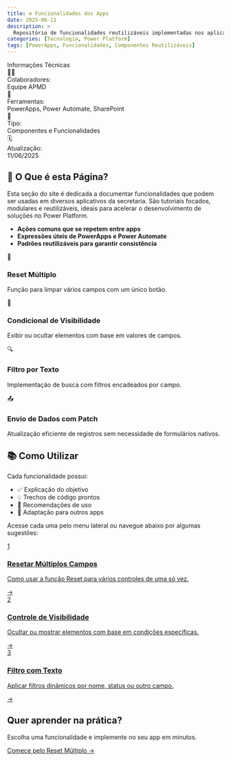 ```yaml
---
title: ⚙️ Funcionalidades dos Apps
date: 2025-06-11
description: >
  Repositório de funcionalidades reutilizáveis implementadas nos aplicativos da SEDESE, com tutoriais práticos e exemplos de aplicação.
categories: [Tecnologia, Power Platform]
tags: [PowerApps, Funcionalidades, Componentes Reutilizáveis]
---
```


<div class="app-intro">
  <div class="app-card">
    <div class="card-header">Informações Técnicas</div>
    <div class="card-content">
      <div class="info-item">
        <div class="info-icon">👩‍💻</div>
        <div class="info-label">Colaboradores:</div>
        <div class="info-value">Equipe APMD</div>
      </div>
      <div class="info-item">
        <div class="info-icon">🧰</div>
        <div class="info-label">Ferramentas:</div>
        <div class="info-value">PowerApps, Power Automate, SharePoint</div>
      </div>
      <div class="info-item">
        <div class="info-icon">📁</div>
        <div class="info-label">Tipo:</div>
        <div class="info-value">Componentes e Funcionalidades</div>
      </div>
      <div class="info-item">
        <div class="info-icon">🗓️</div>
        <div class="info-label">Atualização:</div>
        <div class="info-value">11/06/2025</div>
      </div>
    </div>
  </div>
</div>

## 🔧 O Que é esta Página?

Esta seção do site é dedicada a documentar funcionalidades que podem ser usadas em diversos aplicativos da secretaria. São tutoriais focados, modulares e reutilizáveis, ideais para acelerar o desenvolvimento de soluções no Power Platform.

- **Ações comuns que se repetem entre apps**
- **Expressões úteis de PowerApps e Power Automate**
- **Padrões reutilizáveis para garantir consistência**

<div class="features-grid">
  <div class="feature-card">
    <div class="feature-icon">🔄</div>
    <h3>Reset Múltiplo</h3>
    <p>Função para limpar vários campos com um único botão.</p>
  </div>

  <div class="feature-card">
    <div class="feature-icon">🧠</div>
    <h3>Condicional de Visibilidade</h3>
    <p>Exibir ou ocultar elementos com base em valores de campos.</p>
  </div>

  <div class="feature-card">
    <div class="feature-icon">🔍</div>
    <h3>Filtro por Texto</h3>
    <p>Implementação de busca com filtros encadeados por campo.</p>
  </div>

  <div class="feature-card">
    <div class="feature-icon">📤</div>
    <h3>Envio de Dados com Patch</h3>
    <p>Atualização eficiente de registros sem necessidade de formulários nativos.</p>
  </div>
</div>

## 📚 Como Utilizar

Cada funcionalidade possui:

- ✅ Explicação do objetivo
- 💡 Trechos de código prontos
- 🧩 Recomendações de uso
- 🔁 Adaptação para outros apps

Acesse cada uma pelo menu lateral ou navegue abaixo por algumas sugestões:

<div class="steps-overview">
  <a href="./reset-multiplos-campos/" class="step-link">
    <div class="step-number">1</div>
    <div class="step-content">
      <h3>Resetar Múltiplos Campos</h3>
      <p>Como usar a função Reset para vários controles de uma só vez.</p>
    </div>
    <div class="step-arrow">→</div>
  </a>
  <a href="./condicional-visibilidade/" class="step-link">
    <div class="step-number">2</div>
    <div class="step-content">
      <h3>Controle de Visibilidade</h3>
      <p>Ocultar ou mostrar elementos com base em condições específicas.</p>
    </div>
    <div class="step-arrow">→</div>
  </a>
  <a href="./filtro-busca-texto/" class="step-link">
    <div class="step-number">3</div>
    <div class="step-content">
      <h3>Filtro com Texto</h3>
      <p>Aplicar filtros dinâmicos por nome, status ou outro campo.</p>
    </div>
    <div class="step-arrow">→</div>
  </a>
</div>

<div class="start-section">
  <h2>Quer aprender na prática?</h2>
  <p>Escolha uma funcionalidade e implemente no seu app em minutos.</p>
  <a href="./reset-multiplos-campos/" class="start-button">Comece pelo Reset Múltiplo →</a>
</div>
